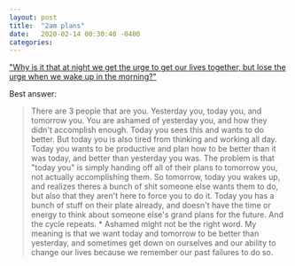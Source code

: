 ```yaml
---
layout: post
title:  "2am plans"
date:   2020-02-14 00:30:40 -0400
categories:
---
```


["Why is it that at night we get the urge to get our lives together, but lose the urge when we wake up in the morning?"](https://www.reddit.com/r/NoStupidQuestions/comments/ejg3sv/why_is_it_that_at_night_we_get_the_urge_to_get/?utm_source=share&utm_medium=ios_app&utm_name=iossmf&ck_subscriber_id=334907275)

Best answer:
> There are 3 people that are you. Yesterday you, today you, and tomorrow you. You are ashamed of yesterday you, and how they didn't accomplish enough. Today you sees this and wants to do better. But today you is also tired from thinking and working all day. Today you wants to be productive and plan how to be better than it was today, and better than yesterday you was. The problem is that "today you" is simply handing off all of their plans to tomorrow you, not actually accomplishing them. So tomorrow, today you wakes up, and realizes theres a bunch of shit someone else wants them to do, but also that they aren't here to force you to do it. Today you has a bunch of stuff on their plate already, and doesn't have the time or energy to think about someone else's grand plans for the future. And the cycle repeats. * Ashamed might not be the right word. My meaning is that we want today and tomorrow to be better than yesterday, and sometimes get down on ourselves and our ability to change our lives because we remember our past failures to do so.
